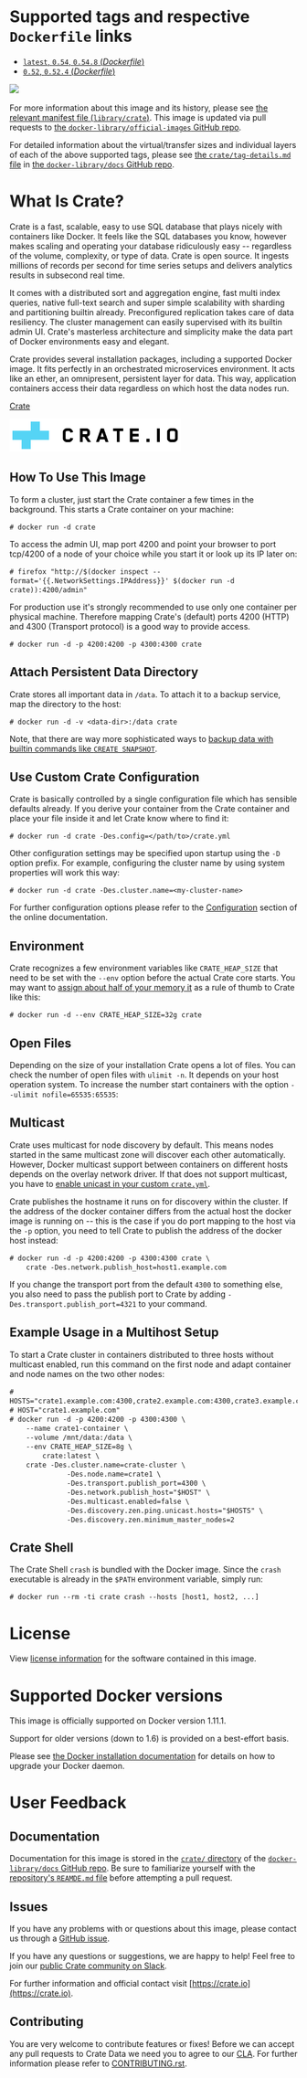 # Supported tags and respective `Dockerfile` links

-	[`latest`, `0.54`, `0.54.8` (*Dockerfile*)](https://github.com/crate/docker-crate/blob/c9cbce8e2bbde68cdb06f3fa4feccaaf8ec4c542/Dockerfile)
-	[`0.52`, `0.52.4` (*Dockerfile*)](https://github.com/crate/docker-crate/blob/cce8f796ba8936250eb380235cde47be494d1e95/Dockerfile)

[![](https://badge.imagelayers.io/crate:latest.svg)](https://imagelayers.io/?images=crate:latest,crate:0.52)

For more information about this image and its history, please see [the relevant manifest file (`library/crate`)](https://github.com/docker-library/official-images/blob/master/library/crate). This image is updated via pull requests to [the `docker-library/official-images` GitHub repo](https://github.com/docker-library/official-images).

For detailed information about the virtual/transfer sizes and individual layers of each of the above supported tags, please see [the `crate/tag-details.md` file](https://github.com/docker-library/docs/blob/master/crate/tag-details.md) in [the `docker-library/docs` GitHub repo](https://github.com/docker-library/docs).

# What Is Crate?

Crate is a fast, scalable, easy to use SQL database that plays nicely
with containers like Docker. It feels like the SQL databases you know,
however makes scaling and operating your database ridiculously easy --
regardless of the volume, complexity, or type of data. Crate is open
source. It ingests millions of records per second for time series
setups and delivers analytics results in subsecond real time.

It comes with a distributed sort and aggregation engine, fast multi
index queries, native full-text search and super simple scalability
with sharding and partitioning builtin already. Preconfigured
replication takes care of data resiliency. The cluster management can
easily supervised with its builtin admin UI. Crate's masterless
architecture and simplicity make the data part of Docker environments
easy and elegant.

Crate provides several installation packages, including a supported
Docker image. It fits perfectly in an orchestrated microservices
environment. It acts like an ether, an omnipresent, persistent layer
for data. This way, application containers access their data
regardless on which host the data nodes run.

[Crate](https://crate.io/)

![logo](https://raw.githubusercontent.com/docker-library/docs/de809758bd3f9724caa5377695f161795f3eb8a1/crate/logo.png)

## How To Use This Image

To form a cluster, just start the Crate container a few times in the
background. This starts a Crate container on your machine:

```console
# docker run -d crate
```

To access the admin UI, map port 4200 and point your browser to port tcp/4200 of a
node of your choice while you start it or look up its IP later on:

```console
# firefox "http://$(docker inspect --format='{{.NetworkSettings.IPAddress}}' $(docker run -d crate)):4200/admin"
```

For production use it's strongly recommended to use only one container
per physical machine. Therefore mapping Crate's (default) ports 4200 (HTTP) and
4300 (Transport protocol) is a good way to provide access.

```console
# docker run -d -p 4200:4200 -p 4300:4300 crate
```

## Attach Persistent Data Directory

Crate stores all important data in `/data`. To attach it to a backup
service, map the directory to the host:

```console
# docker run -d -v <data-dir>:/data crate
```

Note, that there are way more sophisticated ways to [backup data with
builtin commands like `CREATE SNAPSHOT`](https://crate.io/a/backing-up-and-restoring-crate/).

## Use Custom Crate Configuration

Crate is basically controlled by a single configuration file which has
sensible defaults already. If you derive your container from the Crate
container and place your file inside it and let Crate know where to
find it:

```console
# docker run -d crate -Des.config=</path/to>/crate.yml
```

Other configuration settings may be specified upon startup using the
`-D` option prefix. For example, configuring the cluster name by using
system properties will work this way:

```console
# docker run -d crate -Des.cluster.name=<my-cluster-name>
```

For further configuration options please refer to the
[Configuration](https://crate.io/docs/stable/configuration.html)
section of the online documentation.

## Environment

Crate recognizes a few environment variables like `CRATE_HEAP_SIZE`
that need to be set with the `--env` option before the actual Crate
core starts. You may want to [assign about half of your memory
it](https://crate.io/docs/reference/en/latest/configuration.html#crate-heap-size)
as a rule of thumb to Crate like this:

```console
# docker run -d --env CRATE_HEAP_SIZE=32g crate
```

## Open Files

Depending on the size of your installation Crate opens a lot of
files. You can check the number of open files with `ulimit -n`. It
depends on your host operation system. To increase the number start
containers with the option `--ulimit nofile=65535:65535`:

## Multicast

Crate uses multicast for node discovery by default. This means nodes
started in the same multicast zone will discover each other
automatically. However, Docker multicast support between containers on
different hosts depends on the overlay network driver. If that does
not support multicast, you have to [enable unicast in your custom
`crate.yml`](https://crate.io/docs/reference/best_practice/multi_node_setup.html).

Crate publishes the hostname it runs on for discovery within the
cluster. If the address of the docker container differs from the
actual host the docker image is running on -- this is the case if you
do port mapping to the host via the `-p` option, you need to tell
Crate to publish the address of the docker host instead:

```console
# docker run -d -p 4200:4200 -p 4300:4300 crate \
    crate -Des.network.publish_host=host1.example.com
```

If you change the transport port from the default `4300` to something
else, you also need to pass the publish port to Crate by adding
`-Des.transport.publish_port=4321` to your command.

## Example Usage in a Multihost Setup

To start a Crate cluster in containers distributed to three hosts
without multicast enabled, run this command on the first node and
adapt container and node names on the two other nodes:

```console
# HOSTS="crate1.example.com:4300,crate2.example.com:4300,crate3.example.com:4300"
# HOST="crate1.example.com"
# docker run -d -p 4200:4200 -p 4300:4300 \
    --name crate1-container \
    --volume /mnt/data:/data \
    --env CRATE_HEAP_SIZE=8g \
        crate:latest \
	crate -Des.cluster.name=crate-cluster \
              -Des.node.name=crate1 \
              -Des.transport.publish_port=4300 \
              -Des.network.publish_host="$HOST" \
              -Des.multicast.enabled=false \
              -Des.discovery.zen.ping.unicast.hosts="$HOSTS" \
              -Des.discovery.zen.minimum_master_nodes=2
```

## Crate Shell

The Crate Shell `crash` is bundled with the Docker image. Since the
`crash` executable is already in the `$PATH` environment variable,
simply run:

```console
# docker run --rm -ti crate crash --hosts [host1, host2, ...]
```

# License

View [license information](https://github.com/crate/crate/blob/master/LICENSE.txt) for the software contained in this image.

# Supported Docker versions

This image is officially supported on Docker version 1.11.1.

Support for older versions (down to 1.6) is provided on a best-effort basis.

Please see [the Docker installation documentation](https://docs.docker.com/installation/) for details on how to upgrade your Docker daemon.

# User Feedback

## Documentation

Documentation for this image is stored in the [`crate/` directory](https://github.com/docker-library/docs/tree/master/crate) of the [`docker-library/docs` GitHub repo](https://github.com/docker-library/docs). Be sure to familiarize yourself with the [repository's `REAMDE.md` file](https://github.com/docker-library/docs/blob/master/README.md) before attempting a pull request.

## Issues

If you have any problems with or questions about this image, please
contact us through a [GitHub issue](https://github.com/crate/docker-crate/issues).

If you have any questions or suggestions, we are happy to help! Feel
free to join our [public Crate community on Slack](https://crate.io/docs/support/slackin/).

For further information and official contact visit
[https://crate.io](https://crate.io).

## Contributing

You are very welcome to contribute features or fixes! Before we can accept any pull requests to Crate Data we need you to agree to our [CLA](https://crate.io/community/contribute/). For further information please refer to [CONTRIBUTING.rst](https://github.com/crate/crate/blob/master/CONTRIBUTING.rst).
